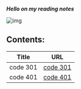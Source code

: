 
***Hello on my reading notes***

![img](https://clickup.com/blog/wp-content/uploads/2020/01/note-taking.png)



## **Contents:**

| Title     | URL |
| ----------- | ----------- |
| code 301    | [code 301 ](https://heba1998.github.io/Reading-Note-/code301)     |
|code 401   |       [code 401]() |